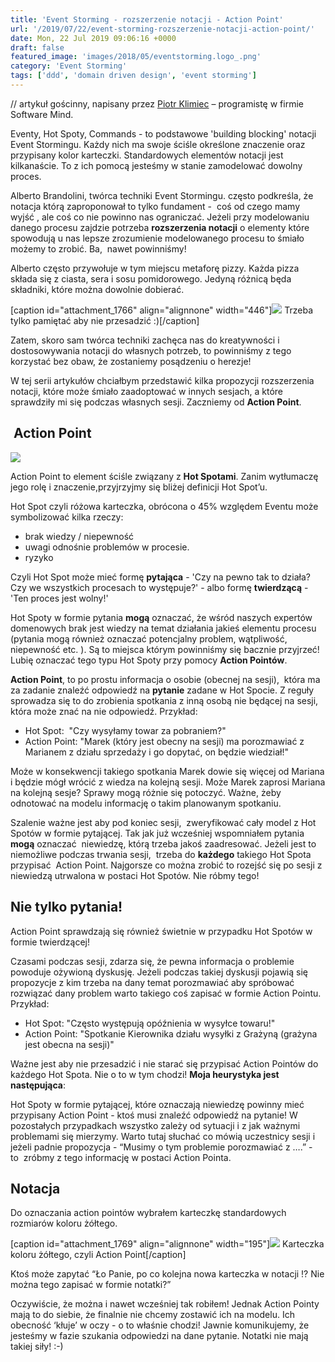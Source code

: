 ```yaml
---
title: 'Event Storming - rozszerzenie notacji - Action Point'
url: '/2019/07/22/event-storming-rozszerzenie-notacji-action-point/'
date: Mon, 22 Jul 2019 09:06:16 +0000
draft: false
featured_image: 'images/2018/05/eventstorming.logo_.png'
category: 'Event Storming'
tags: ['ddd', 'domain driven design', 'event storming']
---
```


// artykuł gościnny, napisany przez [Piotr Klimiec](https://www.linkedin.com/in/piotr-klimiec-621873b5/) – programistę w firmie Software Mind.

Eventy, Hot Spoty, Commands - to podstawowe 'building blocking' notacji Event Stormingu. Każdy nich ma swoje ściśle określone znaczenie oraz przypisany kolor karteczki. Standardowych elementów notacji jest kilkanaście. To z ich pomocą jesteśmy w stanie zamodelować dowolny proces.

Alberto Brandolini, twórca techniki Event Stormingu. często podkreśla, że notacja którą zaproponował to tylko fundament -  coś od czego mamy wyjść , ale coś co nie powinno nas ograniczać. Jeżeli przy modelowaniu danego procesu zajdzie potrzeba **rozszerzenia notacji** o elementy które spowodują u nas lepsze zrozumienie modelowanego procesu to śmiało możemy to zrobić. Ba,  nawet powinniśmy!

Alberto często przywołuje w tym miejscu metaforę pizzy. Każda pizza składa się z ciasta, sera i sosu pomidorowego. Jedyną różnicą będa składniki, które można dowolnie dobierać.

[caption id="attachment_1766" align="alignnone" width="446"][![](/images/2019/07/gordon-ramsey-pizza.jpg)](/images/2019/07/gordon-ramsey-pizza.jpg) Trzeba tylko pamiętać aby nie przesadzić :)[/caption]

Zatem, skoro sam twórca techniki zachęca nas do kreatywności i dostosowywania notacji do własnych potrzeb, to powinniśmy z tego korzystać bez obaw, że zostaniemy posądzeniu o herezje!

W tej serii artykułów chciałbym przedstawić kilka propozycji rozszerzenia notacji, które może śmiało zaadoptować w innych sesjach, a które sprawdziły mi się podczas własnych sesji. Zaczniemy od **Action Point**.

##  Action Point

[![](/images/2019/07/action-point.jpg)](/images/2019/07/action-point.jpg)

Action Point to element ściśle związany z **Hot Spotami**. Zanim wytłumaczę jego rolę i znaczenie,przyjrzyjmy się bliżej definicji Hot Spot’u.

Hot Spot czyli różowa karteczka, obrócona o 45% względem Eventu może symbolizować kilka rzeczy:

 *   brak wiedzy / niepewność
 *   uwagi odnośnie problemów w procesie.
 *   ryzyko

Czyli Hot Spot może mieć formę **pytająca** - 'Czy na pewno tak to działa? Czy we wszystkich procesach to występuje?' - albo formę **twierdzącą** - 'Ten proces jest wolny!'

Hot Spoty w formie pytania **mogą** oznaczać, że wśród naszych expertów domenowych brak jest wiedzy na temat działania jakieś elementu procesu (pytania mogą również oznaczać potencjalny problem, wątpliwość, niepewność etc. ). Są to miejsca którym powinniśmy się bacznie przyjrzeć!  Lubię oznaczać tego typu Hot Spoty przy pomocy **Action Pointów**.

**Action Point**, to po prostu informacja o osobie (obecnej na sesji),  która ma za zadanie znaleźć odpowiedź na **pytanie** zadane w Hot Spocie. Z reguły sprowadza się to do zrobienia spotkania z inną osobą nie będącej na sesji, która może znać na nie odpowiedź. Przykład:

 *   Hot Spot:  "Czy wysyłamy towar za pobraniem?"
 *   Action Point: "Marek (który jest obecny na sesji) ma porozmawiać z Marianem z działu sprzedaży i go dopytać, on będzie wiedział!"

Może w konsekwencji takiego spotkania Marek dowie się więcej od Mariana i będzie mógł wrócić z wiedza na kolejną sesji. Może Marek zaprosi Mariana na kolejną sesje? Sprawy mogą różnie się potoczyć. Ważne, żeby odnotować na modelu informację o takim planowanym spotkaniu.

Szalenie ważne jest aby pod koniec sesji,  zweryfikować cały model z Hot Spotów w formie pytającej. Tak jak już wcześniej wspomniałem pytania **mogą** oznaczać  niewiedzę, którą trzeba jakoś zaadresować. Jeżeli jest to niemożliwe podczas trwania sesji,  trzeba do **każdego** takiego Hot Spota przypisać  Action Point. Najgorsze co można zrobić to rozejść się po sesji z niewiedzą utrwalona w postaci Hot Spotów. Nie róbmy tego!

## Nie tylko pytania!

Action Point sprawdzają się również świetnie w przypadku Hot Spotów w formie twierdzącej!

Czasami podczas sesji, zdarza się, że pewna informacja o problemie powoduje ożywioną dyskusję. Jeżeli podczas takiej dyskusji pojawią się propozycje z kim trzeba na dany temat porozmawiać aby spróbować rozwiązać dany problem warto takiego coś zapisać w formie Action Pointu. Przykład:

 *   Hot Spot: "Często występują opóźnienia w wysyłce towaru!"
 *   Action Point: "Spotkanie Kierownika działu wysyłki z Grażyną (grażyna jest obecna na sesji)"

Ważne jest aby nie przesadzić i nie starać się przypisać Action Pointów do każdego Hot Spota.
Nie o to w tym chodzi! **Moja heurystyka jest następująca**:

Hot Spoty w formie pytającej, które oznaczają niewiedzę powinny mieć przypisany Action Point - ktoś musi znaleźć odpowiedź na pytanie! W pozostałych przypadkach wszystko zależy od sytuacji i z jak ważnymi problemami się mierzymy. Warto tutaj słuchać co mówią uczestnicy sesji i jeżeli padnie propozycja - “Musimy o tym problemie porozmawiać z ….” - to  zróbmy z tego informację w postaci Action Pointa.

## Notacja

Do oznaczania action pointów wybrałem karteczkę standardowych rozmiarów koloru żółtego.

[caption id="attachment_1769" align="alignnone" width="195"][![](/images/2019/07/yellow-cards.jpg)](/images/2019/07/yellow-cards.jpg) Karteczka koloru żółtego, czyli Action Point[/caption]

Ktoś może zapytać “Ło Panie, po co kolejna nowa karteczka w notacji !? Nie można tego zapisać w formie notatki?”

Oczywiście, że można i nawet wcześniej tak robiłem! Jednak Action Pointy mają to do siebie, że finalnie nie chcemy zostawić ich na modelu. Ich obecność ‘kłuje’ w oczy - o to właśnie chodzi! Jawnie komunikujemy, że jesteśmy w fazie szukania odpowiedzi na dane pytanie. Notatki nie mają takiej siły! :-)